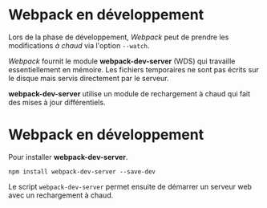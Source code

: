 # Webpack en développement

Lors de la phase de développement, _Webpack_ peut de prendre les modifications _à chaud_ via l'option `--watch`.

_Webpack_ fournit le module **webpack-dev-server** (WDS) qui travaille essentiellement en mémoire. Les fichiers temporaires ne sont pas écrits sur le disque mais servis directement par le serveur.

**webpack-dev-server** utilise un module de rechargement à chaud qui fait des mises à jour différentiels.


# Webpack en développement

Pour installer **webpack-dev-server**.

```
npm install webpack-dev-server --save-dev
```

Le script `webpack-dev-server` permet ensuite de démarrer un serveur web avec un rechargement à chaud.